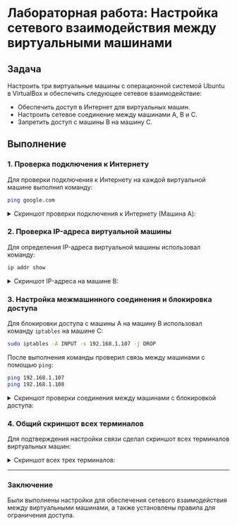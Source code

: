 
# Лабораторная работа: Настройка сетевого взаимодействия между виртуальными машинами

## Задача
Настроить три виртуальные машины с операционной системой Ubuntu в VirtualBox и обеспечить следующее сетевое взаимодействие:
- Обеспечить доступ в Интернет для виртуальных машин.
- Настроить сетевое соединение между машинами A, B и C.
- Запретить доступ с машины B на машину C.

## Выполнение

### 1. Проверка подключения к Интернету

Для проверки подключения к Интернету на каждой виртуальной машине выполнил команду:

```bash
ping google.com
```

<details>
<summary>Скриншот проверки подключения к Интернету (Машина A):</summary>

![ping google](https://github.com/user-attachments/assets/52030d68-9840-44c6-9cb4-28b81db6016f)


</details>

### 2. Проверка IP-адреса виртуальной машины

Для определения IP-адреса виртуальной машины использовал команду:

```bash
ip addr show
```

<details>
<summary>Скриншот IP-адреса на машине B:</summary>

![ping ip](https://github.com/user-attachments/assets/7f6ca5b0-7513-4844-b57d-e9498abb1b8b)


</details>

### 3. Настройка межмашинного соединения и блокировка доступа

Для блокировки доступа с машины A на машину B использовал команду `iptables` на машине C:

```bash
sudo iptables -A INPUT -s 192.168.1.107 -j DROP
```

После выполнения команды проверил связь между машинами с помощью `ping`:

```bash
ping 192.168.1.107
ping 192.168.1.108
```

<details>
<summary>Скриншот проверки соединения между машинами с блокировкой доступа:</summary>

![close connect  + ping C](https://github.com/user-attachments/assets/8c0c7ec6-4397-4e8d-b4a7-64fb37995653)


</details>

### 4. Общий скриншот всех терминалов

Для подтверждения настройки связи сделал скриншот всех терминалов виртуальных машин:

<details>
<summary>Скриншот всех трех терминалов:</summary>

![3 terminals](https://github.com/user-attachments/assets/824708e4-20c6-4ca5-8292-003906604cee)

</details>

---

### Заключение
Были выполнены настройки для обеспечения сетевого взаимодействия между виртуальными машинами, а также установлены правила для ограничения доступа.

